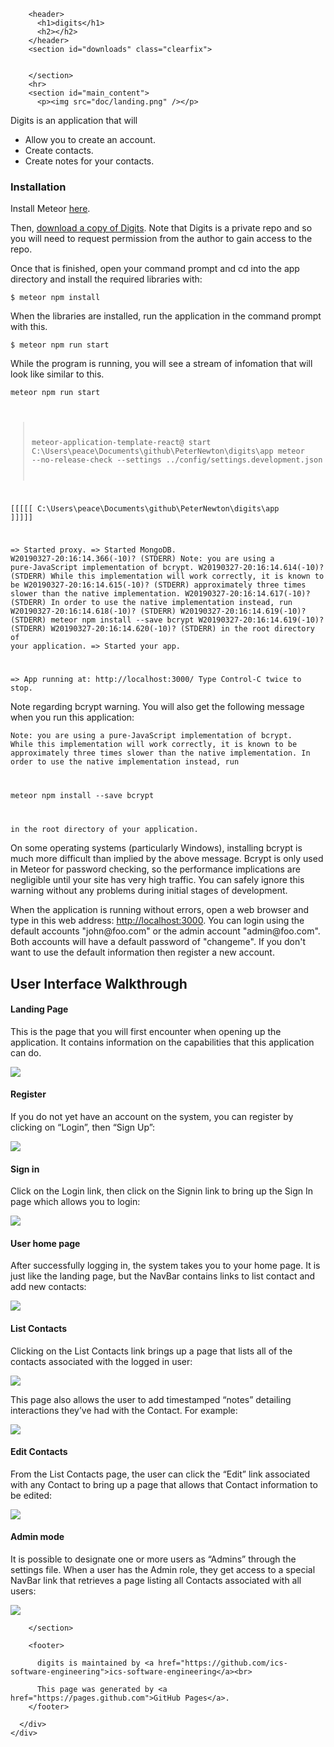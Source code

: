 <!DOCTYPE html>
<html lang="en-US">
  <head>
    <meta charset='utf-8'>
    <meta http-equiv="X-UA-Compatible" content="IE=edge">
    <link rel="stylesheet" href="/digits/assets/css/style.css?v=f8d0d60de6fb0dbbd6b05bec420b55c1d9bc462b">
    <link rel="stylesheet" type="text/css" href="/digits/assets/css/print.css" media="print">
    <!--[if lt IE 9]>
    <script src="//html5shiv.googlecode.com/svn/trunk/html5.js"></script>
    <![endif]-->

<!-- Begin Jekyll SEO tag v2.5.0 -->
<title>digits</title>
<meta name="generator" content="Jekyll v3.7.4" />
<meta property="og:title" content="digits" />
<meta property="og:locale" content="en_US" />
<link rel="canonical" href="https://ics-software-engineering.github.io/digits/" />
<meta property="og:url" content="https://ics-software-engineering.github.io/digits/" />
<meta property="og:site_name" content="digits" />
<script type="application/ld+json">
{"@type":"WebSite","url":"https://ics-software-engineering.github.io/digits/","name":"digits","headline":"digits","@context":"http://schema.org"}</script>
<!-- End Jekyll SEO tag -->

  </head>

  <body>
    <div id="container">
      <div class="inner">

        <header>
          <h1>digits</h1>
          <h2></h2>
        </header>
        <section id="downloads" class="clearfix">
          
	
        </section>
        <hr>
        <section id="main_content">
          <p><img src="doc/landing.png" /></p>

<p>Digits is an application that will</p>

<ul>
  <li>Allow you to create an account.</li>
  <li>Create contacts.</li>
  <li>Create notes for your contacts.</li>
</ul>

<h3>Installation</h3>

<p>Install Meteor <a href="https://www.meteor.com/install">here</a>.</p>

<p>Then, <a href="https://github.com/peter-newton/digits">download a copy of Digits</a>. Note that Digits is a private repo and so you will need to request permission from the author to gain access to the repo.</p>

<p>Once that is finished, open your command prompt and cd into the app directory and install the required libraries with:</p>

<code>$ meteor npm install
</code>

<p>When the libraries are installed, run the application in the command prompt with this.</p>
<code>$ meteor npm run start
</code>

<p>While the program is running, you will see a stream of infomation that will look like similar to this.</p>

<code>meteor npm run start

> meteor-application-template-react@ start C:\Users\peace\Documents\github\PeterNewton\digits\app
> meteor --no-release-check --settings ../config/settings.development.json

[[[[[ C:\Users\peace\Documents\github\PeterNewton\digits\app ]]]]]

=> Started proxy.
=> Started MongoDB.
W20190327-20:16:14.366(-10)? (STDERR) Note: you are using a pure-JavaScript implementation of bcrypt.
W20190327-20:16:14.614(-10)? (STDERR) While this implementation will work correctly, it is known to be
W20190327-20:16:14.615(-10)? (STDERR) approximately three times slower than the native implementation.
W20190327-20:16:14.617(-10)? (STDERR) In order to use the native implementation instead, run
W20190327-20:16:14.618(-10)? (STDERR)
W20190327-20:16:14.619(-10)? (STDERR)   meteor npm install --save bcrypt
W20190327-20:16:14.619(-10)? (STDERR)
W20190327-20:16:14.620(-10)? (STDERR) in the root directory of your application.
=> Started your app.

=> App running at: http://localhost:3000/
   Type Control-C twice to stop.
</code>

<p>Note regarding bcrypt warning. You will also get the following message when you run this application:</p>

<code>Note: you are using a pure-JavaScript implementation of bcrypt.
While this implementation will work correctly, it is known to be
approximately three times slower than the native implementation.
In order to use the native implementation instead, run

  meteor npm install --save bcrypt

in the root directory of your application.
</code>

<p>On some operating systems (particularly Windows), installing bcrypt is much more difficult than implied by the above message. Bcrypt is only used in Meteor for password checking, so the performance implications are negligible until your site has very high traffic. You can safely ignore this warning without any problems during initial stages of development.</p>

<p>When the application is running without errors, open a web browser and type in this web address: <a href="http://localhost:3000">http://localhost:3000</a>.  You can login using the default accounts "john@foo.com" or the admin account "admin@foo.com".  Both accounts will have a default password of "changeme".  If you don't want to use the default information then register a new account.</p>

<h2>User Interface Walkthrough</h2>

<h4>Landing Page</h4>

<p>This is the page that you will first encounter when opening up the application.  It contains information on the capabilities that this application can do.</p>

<p><img src="doc/landing.png" /></p>

<h4>Register</h4>

<p>If you do not yet have an account on the system, you can register by clicking on “Login”, then “Sign Up”:</p>

<p><img src="doc/register.png" /></p>

<h4 id="sign-in">Sign in</h4>

<p>Click on the Login link, then click on the Signin link to bring up the Sign In page which allows you to login:</p>

<p><img src="doc/signin.png" /></p>

<h4 id="user-home-page">User home page</h4>

<p>After successfully logging in, the system takes you to your home page. It is just like the landing page, but the NavBar contains links to list contact and add new contacts:</p>

<p><img src="doc/home.png" /></p>

<h4 id="list-contacts">List Contacts</h4>

<p>Clicking on the List Contacts link brings up a page that lists all of the contacts associated with the logged in user:</p>

<p><img src="doc/list-contacts.png" /></p>

<p>This page also allows the user to add timestamped “notes” detailing interactions they’ve had with the Contact.  For example:</p>

<p><img src="doc/list-contacts-note.png" /></p>

<h4 id="edit-contacts">Edit Contacts</h4>

<p>From the List Contacts page, the user can click the “Edit” link associated with any Contact to bring up a page that allows that Contact information to be edited:</p>

<p><img src="doc/edit-contact.png" /></p>

<h4 id="admin-mode">Admin mode</h4>

<p>It is possible to designate one or more users as “Admins” through the settings file.  When a user has the Admin role, they get access to a special NavBar link that retrieves a page listing all Contacts associated with all users:</p>

<p><img src="doc/admin-page.png" /></p>


        </section>

        <footer>
        
          digits is maintained by <a href="https://github.com/ics-software-engineering">ics-software-engineering</a><br>
        
          This page was generated by <a href="https://pages.github.com">GitHub Pages</a>.
        </footer>

      </div>
    </div>

    
  </body>
</html>
